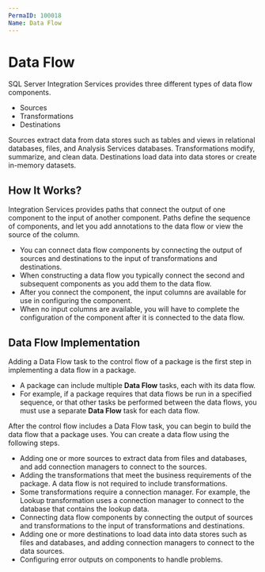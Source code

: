 ```yaml
---
PermaID: 100018
Name: Data Flow
---
```


# Data Flow

SQL Server Integration Services provides three different types of data flow components. 

 - Sources
 - Transformations
 - Destinations 

Sources extract data from data stores such as tables and views in relational databases, files, and Analysis Services databases. Transformations modify, summarize, and clean data. Destinations load data into data stores or create in-memory datasets.

## How It Works?

Integration Services provides paths that connect the output of one component to the input of another component. Paths define the sequence of components, and let you add annotations to the data flow or view the source of the column.

 - You can connect data flow components by connecting the output of sources and destinations to the input of transformations and destinations. 
 - When constructing a data flow you typically connect the second and subsequent components as you add them to the data flow. 
 - After you connect the component, the input columns are available for use in configuring the component. 
 - When no input columns are available, you will have to complete the configuration of the component after it is connected to the data flow. 

## Data Flow Implementation

Adding a Data Flow task to the control flow of a package is the first step in implementing a data flow in a package. 

 - A package can include multiple **Data Flow** tasks, each with its data flow. 
 - For example, if a package requires that data flows be run in a specified sequence, or that other tasks be performed between the data flows, you must use a separate **Data Flow** task for each data flow.

After the control flow includes a Data Flow task, you can begin to build the data flow that a package uses. You can create a data flow using the following steps.

 - Adding one or more sources to extract data from files and databases, and add connection managers to connect to the sources.
 - Adding the transformations that meet the business requirements of the package. A data flow is not required to include transformations.
 - Some transformations require a connection manager. For example, the Lookup transformation uses a connection manager to connect to the database that contains the lookup data.
 - Connecting data flow components by connecting the output of sources and transformations to the input of transformations and destinations.
 - Adding one or more destinations to load data into data stores such as files and databases, and adding connection managers to connect to the data sources.
 - Configuring error outputs on components to handle problems.
